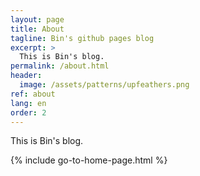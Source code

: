 ```yaml
---
layout: page
title: About
tagline: Bin's github pages blog
excerpt: >
  This is Bin's blog.
permalink: /about.html
header:
  image: /assets/patterns/upfeathers.png
ref: about
lang: en  
order: 2
---
```


This is Bin's blog.

{% include go-to-home-page.html %}
